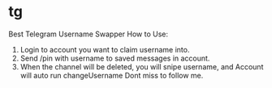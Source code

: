 # tg
Best Telegram Username Swapper
How to Use:
1. Login to account you want to claim username into.
2. Send /pin with username to saved messages in account.
3. When the channel will be deleted, you will snipe username, and Account will auto run changeUsername
   Dont miss to follow me.
